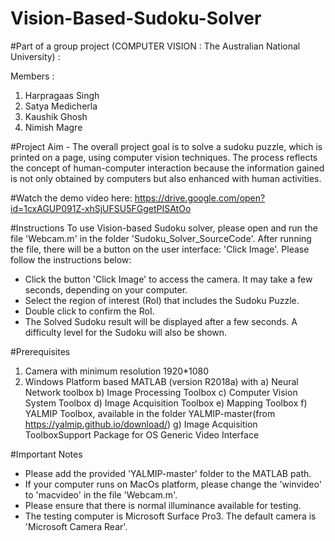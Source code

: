 # Vision-Based-Sudoku-Solver

#Part of a group project (COMPUTER VISION : The Australian National University) :

   Members : 
   1. Harpragaas Singh
   2. Satya Medicherla
   3. Kaushik Ghosh
   4. Nimish Magre


#Project Aim - The overall project goal is to solve a sudoku puzzle, which is printed on a page, using computer vision techniques. The process reflects the concept of human-computer interaction because the information gained is not only obtained by computers but also enhanced with human activities.


#Watch the demo video here: https://drive.google.com/open?id=1cxAGUP091Z-xhSjUFSU5FGgetPISAtOo


#Instructions
To use Vision-based Sudoku solver, please open and run the file 'Webcam.m' in the folder 'Sudoku_Solver_SourceCode'. After running the file, there will be a button on the user interface: 'Click Image'. Please follow the instructions below:  

- Click the button 'Click Image' to access the camera. It may take a few seconds, depending on your computer.    
- Select the  region of interest (RoI) that includes the Sudoku Puzzle.
- Double click to confirm the RoI.  
- The Solved Sudoku result will be displayed after a few seconds. A difficulty level for the Sudoku will also be shown.


#Prerequisites

1. Camera with minimum resolution 1920*1080
2. Windows Platform based MATLAB (version R2018a) with
   a) Neural Network toolbox
   b) Image Processing Toolbox
   c) Computer Vision System Toolbox
   d) Image Acquisition Toolbox
   e) Mapping Toolbox
   f) YALMIP Toolbox, available in the folder YALMIP-master(from https://yalmip.github.io/download/)
   g) Image Acquisition ToolboxSupport Package for OS Generic Video Interface


#Important Notes

- Please add the provided 'YALMIP-master' folder to the MATLAB path.
- If your computer runs on MacOs platform, please change the 'winvideo' to 'macvideo' in the file 'Webcam.m'.
- Please ensure that there is normal illuminance available for testing.
- The testing computer is Microsoft Surface Pro3. The default camera is 'Microsoft Camera Rear'.
